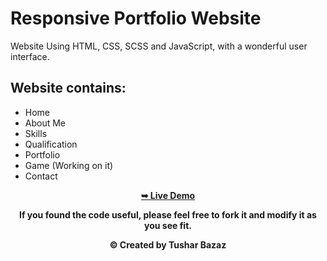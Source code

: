 # Responsive Portfolio Website

Website Using HTML, CSS, SCSS and JavaScript, with a wonderful user interface.

## Website contains:

- Home
- About Me
- Skills
- Qualification
- Portfolio
- Game (Working on it)
- Contact

<div align="center">
<a href=""><strong>➥ Live Demo</strong></a>

<p align="center"><b>If you found the code useful, please feel free to fork it and modify it as you see fit.</p? <br>
</div>

<p align="center"><b>© Created by Tushar Bazaz</b></p?
